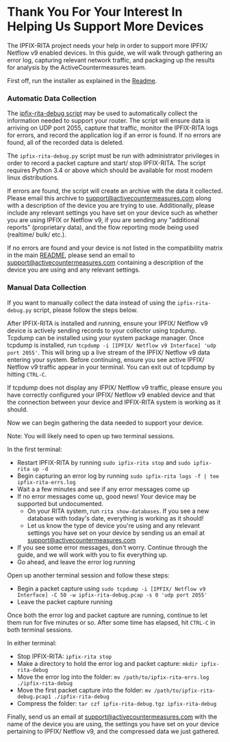 # Thank You For Your Interest In Helping Us Support More Devices

The IPFIX-RITA project needs your help in order to support more IPFIX/ Netflow v9 enabled devices. In this guide, we will walk through gathering an error log, capturing relevant network traffic, and packaging up the results for analysis by the ActiveCountermeasures team.

First off, run the installer as explained in the [Readme](../README.md).

### Automatic Data Collection
The [ipfix-rita-debug script](../user-scripts/ipfix-rita-debug.py) may be used to automatically collect the information needed to support your router. The script will ensure data is arriving on UDP port 2055, capture that traffic, monitor the IPFIX-RITA logs for errors, and record the application log if an error is found. If no errors are found, all of the recorded data is deleted.

The `ipfix-rita-debug.py` script must be run with administrator privileges in order to record a packet capture and start/ stop IPFIX-RITA. The script requires Python 3.4 or above which should be available for most modern linux distributions.

If errors are found, the script will create an archive with the data it collected. Please email this archive
to support@activecountermeasures.com along with a description of the device you are trying to use. Additionally,
please include any relevant settings you have set on your device such as whether you are using IPFIX or Netflow v9,
if you are sending any "additional reports" (proprietary data), and the flow reporting mode being used (realtime/ bulk/ etc.).

If no errors are found and your device is not listed in the compatibility matrix in the main [README](../README.md),
please send an email to support@activecountermeasures.com containing a description of the device you
are using and any relevant settings.

### Manual Data Collection
If you want to manually collect the data instead of using the `ipfix-rita-debug.py` script, please follow the steps below.

After IPFIX-RITA is installed and running, ensure your IPFIX/ Netflow v9 device is actively sending records to your collector using tcpdump. Tcpdump can be installed using your system package manager. Once tcpdump is installed, run `tcpdump -i [IPFIX/ Netflow v9 Interface] 'udp port 2055'`. This will bring up a live stream of the IPFIX/ Netflow v9 data entering your system. Before continuing, ensure you see active IPFIX/ Netflow v9 traffic appear in your terminal. You can exit out of tcpdump by hitting `CTRL-C`.

If tcpdump does not display any IFPIX/ Netflow v9 traffic, please ensure you have correctly configured
your IPFIX/ Netflow v9 enabled device and that the connection between your device and IPFIX-RITA system
is working as it should.

Now we can begin gathering the data needed to support your device.

Note: You will likely need to open up two terminal sessions.

In the first terminal:
- Restart IPFIX-RITA by running `sudo ipfix-rita stop` and `sudo ipfix-rita up -d`
- Begin capturing an error log by running `sudo ipfix-rita logs -f | tee ipfix-rita-errs.log`
- Wait a a few minutes and see if any error messages come up
- If no error messages come up, good news! Your device may be supported but undocumented.
  - On your RITA system, run `rita show-databases`. If you see a new database with today's date, everything is working as it should!
  - Let us know the type of device you're using and any relevant settings you have set on your device by sending us an email at support@activecountermeasures.com
- If you see some error messages, don't worry. Continue through the guide, and we will work with you to fix everything up.
- Go ahead, and leave the error log running

Open up another terminal session and follow these steps:
- Begin a packet capture using `sudo tcpdump -i [IPFIX/ Netflow v9 Interface] -C 50 -w ipfix-rita-debug.pcap -s 0 'udp port 2055'`
- Leave the packet capture running

Once both the error log and packet capture are running, continue to let them run for five minutes or so. After some time has elapsed, hit `CTRL-C` in both terminal sessions.

In either terminal:
- Stop IPFIX-RITA: `ipfix-rita stop`
- Make a directory to hold the error log and packet capture: `mkdir ipfix-rita-debug`
- Move the error log into the folder: `mv /path/to/ipfix-rita-errs.log ./ipfix-rita-debug`
- Move the first packet capture into the folder: `mv /path/to/ipfix-rita-debug.pcap1 ./ipfix-rita-debug`
- Compress the folder: `tar czf ipfix-rita-debug.tgz ipfix-rita-debug`

Finally, send us an email at support@activecountermeasures.com with the name of the device you are using, the settings you have set on your device pertaining to IPFIX/ Netflow v9, and the compressed data we just gathered.

